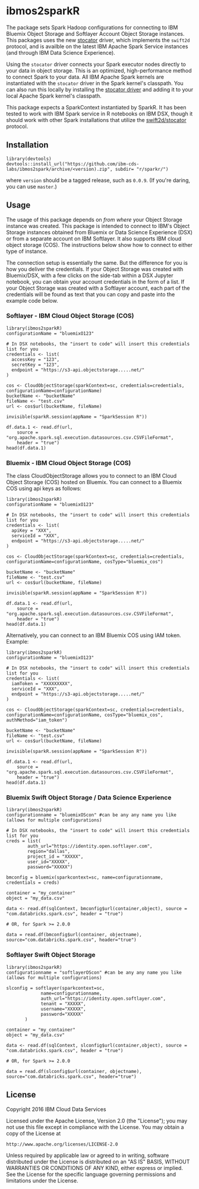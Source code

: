 # ibmos2sparkR

The package sets Spark Hadoop configurations for connecting to
IBM Bluemix Object Storage and Softlayer Account Object Storage instances. This packages uses the new [stocator](https://github.com/SparkTC/stocator) driver, which implements the `swift2d` protocol, and is availble
on the latest IBM Apache Spark Service instances (and through IBM Data Science Experience).

Using the `stocator` driver connects your Spark executor nodes directly
to your data in object storage.
This is an optimized, high-performance method to connect Spark to your data. All IBM Apache Spark kernels
are instantiated with the `stocator` driver in the Spark kernel's classpath.
You can also run this locally by installing the [stocator driver](https://github.com/SparkTC/stocator)
and adding it to your local Apache Spark kernel's classpath.


This package expects a SparkContext instantiated by SparkR. It has been tested to work with
IBM Spark service in R notebooks on IBM DSX, though it should work with other Spark installations
that utilize the [swift2d/stocator](https://github.com/SparkTC/stocator) protocol.


## Installation

    library(devtools)
    devtools::install_url("https://github.com/ibm-cds-labs/ibmos2spark/archive/<version).zip", subdir= "r/sparkr/")

where `version` should be a tagged release, such as `0.0.9`. (If you're daring, you can use `master`.)

## Usage

The usage of this package depends on *from where* your Object Storage instance was created. This package
is intended to connect to IBM's Object Storage instances obtained from Bluemix or Data Science Experience
(DSX) or from a separate account on IBM Softlayer. It also supports IBM cloud object storage (COS). The
instructions below show how to connect to either type of instance.

The connection setup is essentially the same. But the difference for you is how you deliver the
credentials. If your Object Storage was created with Bluemix/DSX, with a few clicks on the side-tab
within a DSX Jupyter notebook, you can obtain your account credentials in the form of a list.
If your Object Storage was created with a Softlayer account, each part of the credentials will
be found as text that you can copy and paste into the example code below.

### Softlayer - IBM Cloud Object Storage (COS)
    library(ibmos2sparkR)
    configurationName = "bluemixO123"

    # In DSX notebooks, the "insert to code" will insert this credentials list for you
    credentials <- list(
      accessKey = "123",
      secretKey = "123",
      endpoint = "https://s3-api.objectstorage.....net/"
    )

    cos <- CloudObjectStorage(sparkContext=sc, credentials=credentials, configurationName=configurationName)
    bucketName <- "bucketName"
    fileName <- "test.csv"
    url <- cos$url(bucketName, fileName)

    invisible(sparkR.session(appName = "SparkSession R"))

    df.data.1 <- read.df(url,
        source = "org.apache.spark.sql.execution.datasources.csv.CSVFileFormat",
        header = "true")
    head(df.data.1)

### Bluemix - IBM Cloud Object Storage (COS)
The class CloudObjectStorage allows you to connect to an IBM Cloud Object Storage (COS) hosted on Bluemix. You can connect to a Bluemix COS using api keys as follows:

    library(ibmos2sparkR)
    configurationName = "bluemixO123"

    # In DSX notebooks, the "insert to code" will insert this credentials list for you
    credentials <- list(
      apiKey = "XXX",
      serviceId = "XXX",
      endpoint = "https://s3-api.objectstorage.....net/"
    )

    cos <- CloudObjectStorage(sparkContext=sc, credentials=credentials, configurationName=configurationName, cosType="bluemix_cos")

    bucketName <- "bucketName"
    fileName <- "test.csv"
    url <- cos$url(bucketName, fileName)

    invisible(sparkR.session(appName = "SparkSession R"))

    df.data.1 <- read.df(url,
        source = "org.apache.spark.sql.execution.datasources.csv.CSVFileFormat",
        header = "true")
    head(df.data.1)

Alternatively, you can connect to an IBM Bluemix COS using IAM token. Example:

    library(ibmos2sparkR)
    configurationName = "bluemixO123"

    # In DSX notebooks, the "insert to code" will insert this credentials list for you
    credentials <- list(
      iamToken = "XXXXXXXXX",
      serviceId = "XXX",
      endpoint = "https://s3-api.objectstorage.....net/"
    )

    cos <- CloudObjectStorage(sparkContext=sc, credentials=credentials, configurationName=configurationName, cosType="bluemix_cos", authMethod="iam_token")

    bucketName <- "bucketName"
    fileName <- "test.csv"
    url <- cos$url(bucketName, fileName)

    invisible(sparkR.session(appName = "SparkSession R"))

    df.data.1 <- read.df(url,
        source = "org.apache.spark.sql.execution.datasources.csv.CSVFileFormat",
        header = "true")
    head(df.data.1)

### Bluemix Swift Object Storage / Data Science Experience

    library(ibmos2sparkR)
    configurationname = "bluemixOScon" #can be any any name you like (allows for multiple configurations)

    # In DSX notebooks, the "insert to code" will insert this credentials list for you
    creds = list(
            auth_url="https://identity.open.softlayer.com",
            region="dallas",
            project_id = "XXXXX",
            user_id="XXXXX",
            password="XXXXX")

    bmconfig = bluemix(sparkcontext=sc, name=configurationname, credentials = creds)

    container = "my_container"
    object = "my_data.csv"

    data <- read.df(sqlContext, bmconfig$url(container,object), source = "com.databricks.spark.csv", header = "true")

    # OR, for Spark >= 2.0.0

    data = read.df(bmconfig$url(container, objectname), source="com.databricks.spark.csv", header="true")


### Softlayer Swift Object Storage

    library(ibmos2sparkR)
    configurationname = "softlayerOScon" #can be any any name you like (allows for multiple configurations)

    slconfig = softlayer(sparkcontext=sc,
                 name=configurationname,
                 auth_url="https://identity.open.softlayer.com",
                 tenant = "XXXXX",
                 username="XXXXX",
                 password="XXXXX"
           )

    container = "my_container"
    object = "my_data.csv"

    data <- read.df(sqlContext, slconfig$url(container,object), source = "com.databricks.spark.csv", header = "true")

    # OR, for Spark >= 2.0.0

    data = read.df(slconfig$url(container, objectname), source="com.databricks.spark.csv", header="true")

## License

Copyright 2016 IBM Cloud Data Services

Licensed under the Apache License, Version 2.0 (the "License");
you may not use this file except in compliance with the License.
You may obtain a copy of the License at

    http://www.apache.org/licenses/LICENSE-2.0

Unless required by applicable law or agreed to in writing, software
distributed under the License is distributed on an "AS IS" BASIS,
WITHOUT WARRANTIES OR CONDITIONS OF ANY KIND, either express or implied.
See the License for the specific language governing permissions and
limitations under the License.
